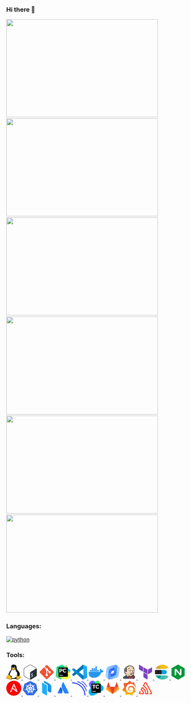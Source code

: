 ### Hi there 👋
<img src="https://u.netology.ru/backend/uploads/legacy/shared_diplomas/image/385178/81764675ef1418c4c58e160be7cac63e.png" width="405" height="262"><img src="https://u.netology.ru/backend/uploads/legacy/shared_diplomas/image/391232/a4963a58748759bd67f4b31f16257209.png" width="405" height="262"><img src="https://u.netology.ru/backend/uploads/legacy/shared_diplomas/image/399391/3b6e5db6623a6d0a40efc568f87a718a.png" width="405" height="262"><img src="https://u.netology.ru/backend/uploads/legacy/shared_diplomas/image/408464/1ffe8e911df07a6fa2d0c1c66e1da236.png" width="405" height="262"><img src="https://u.netology.ru/backend/uploads/legacy/shared_diplomas/image/413970/1b472f1138b578d9c67b3e8ce5f3180a.png" width="405" height="262"><img src="https://u.netology.ru/backend/uploads/legacy/shared_diplomas/image/423417/c248060d1d2a69be3862e5fb32bb2489.png" width="405" height="262">

### Languages:
<p align="left"> 
<a href="https://www.markdownguide.org/basic-syntax/" target="_blank" rel="noreferrer"> <img src="https://raw.githubusercontent.com/daniilshat/daniilshat/c74242689872258d4882fe938a6257c2da710353/icons/markdown-white.svg" alt="python" width="60" height="40"/> </a> 
</p>

### Tools:
<p align="left"> 
<a href="https://www.linux.org/" target="_blank" rel="noreferrer"> <img src="https://github.com/wineperm/wineperm/blob/main/linux.svg" alt="linux" width="40" height="40"/> </a> 
<a href="http://www.gnu.org/software/bash/" target="_blank" rel="noreferrer"> <img src="https://github.com/wineperm/wineperm/blob/main/Bash.svg" alt="git" width="40" height="40"/> </a> 
<a href="https://git-scm.com/" target="_blank" rel="noreferrer"> <img src="https://github.com/wineperm/wineperm/blob/main/git.svg" alt="git" width="40" height="40"/> </a> 
<a href="https://www.jetbrains.com/pycharm/" target="_blank" rel="noreferrer"> <img src="https://github.com/wineperm/wineperm/blob/main/PyCharm.svg" alt="git" width="40" height="40"/> </a> 
<a href="https://code.visualstudio.com/" target="_blank" rel="noreferrer"> <img src="https://github.com/wineperm/wineperm/blob/main/VS-code.svg" alt="git" width="40" height="40"/> </a>
<a href="https://www.docker.com/" target="_blank" rel="noreferrer"> <img src="https://github.com/wineperm/wineperm/blob/main/docker.svg" alt="git" width="40" height="40"/> </a> 
<a href="https://yandex.cloud/ru/" target="_blank" rel="noreferrer"> <img src="https://github.com/wineperm/wineperm/blob/main/yandexcloud.png" alt="git" width="40" height="40"/> </a>
<a href="https://www.jenkins.io/" target="_blank" rel="noreferrer"> <img src="https://github.com/wineperm/wineperm/blob/main/jenkins.svg" alt="git" width="40" height="40"/> </a>
<a href="https://www.terraform.io/" target="_blank" rel="noreferrer"> <img src="https://github.com/wineperm/wineperm/blob/main/terraform.svg" alt="git" width="40" height="40"/> </a>
<a href="https://www.elastic.co/" target="_blank" rel="noreferrer"> <img src="https://github.com/wineperm/wineperm/blob/main/elasticsearch.svg" alt="git" width="40" height="40"/> </a>
<a href="https://www.nginx.com/" target="_blank" rel="noreferrer"> <img src="https://github.com/wineperm/wineperm/blob/main/nginx.svg" alt="git" width="40" height="40"/> </a>
<a href="https://www.ansible.com/" target="_blank" rel="noreferrer"> <img src="https://github.com/wineperm/wineperm/blob/main/ansible-svgrepo-com.svg" alt="git" width="40" height="40"/> </a>
<a href="https://kubernetes.io/" target="_blank" rel="noreferrer"> <img src="https://github.com/wineperm/wineperm/blob/main/kubernetes.svg" alt="git" width="40" height="40"/> </a>
<a href="https://www.packer.io/" target="_blank" rel="noreferrer"> <img src="https://github.com/wineperm/wineperm/blob/main/packer.svg" alt="git" width="40" height="40"/> </a>
<a href="https://www.atlassian.com/ru/software/jira" target="_blank" rel="noreferrer"> <img src="https://github.com/wineperm/wineperm/blob/main/atlassian.svg" alt="git" width="40" height="40"/> </a>
<a href="https://www.sonarsource.com/products/sonarqube/" target="_blank" rel="noreferrer"> <img src="https://github.com/wineperm/wineperm/blob/main/sonarqube-svgrepo-com.svg" alt="git" width="40" height="40"/> </a>
<a href="https://https://www.jetbrains.com/teamcity/" target="_blank" rel="noreferrer"> <img src="https://github.com/wineperm/wineperm/blob/main/TeamCity_Icon.png" alt="git" width="40" height="40"/> </a>
<a href="https://about.gitlab.com/" target="_blank" rel="noreferrer"> <img src="https://github.com/wineperm/wineperm/blob/main/gitlab.svg" alt="git" width="40" height="40"/> </a>
<a href="https://grafana.com/" target="_blank" rel="noreferrer"> <img src="https://github.com/wineperm/wineperm/blob/main/grafana.svg" alt="git" width="40" height="40"/> </a>
<a href="https://sentry.io/welcome/" target="_blank" rel="noreferrer"> <img src="https://github.com/wineperm/wineperm/blob/main/sentry.svg" alt="git" width="40" height="40"/> </a>



</p>





<!--
**wineperm/wineperm** is a ✨ _special_ ✨ repository because its `README.md` (this file) appears on your GitHub profile.

Here are some ideas to get you started:

- 🔭 I’m currently working on ...
- 🌱 I’m currently learning ...
- 👯 I’m looking to collaborate on ...
- 🤔 I’m looking for help with ...
- 💬 Ask me about ...
- 📫 How to reach me: ...
- 😄 Pronouns: ...
- ⚡ Fun fact: ...
-->
